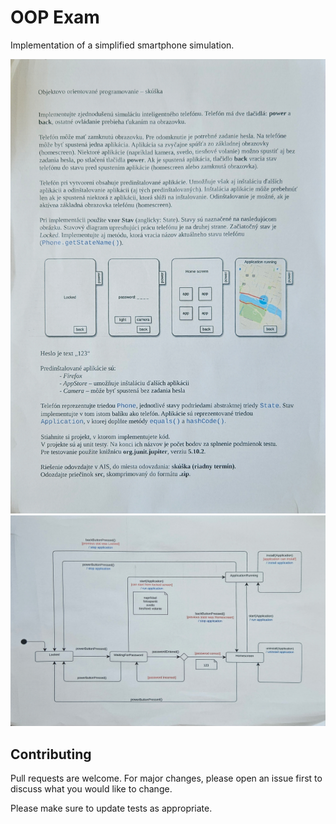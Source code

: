 # OOP Exam

Implementation of a simplified smartphone simulation.

![First page of the exam](https://github.com/nemanjap24/fei-oop-exam/blob/master/examfirstpage.jpg?raw=true)
![Second page of the exam](https://github.com/nemanjap24/fei-oop-exam/blob/master/examsecondpage.jpg?raw=true)

## Contributing

Pull requests are welcome. For major changes, please open an issue first
to discuss what you would like to change.

Please make sure to update tests as appropriate.
